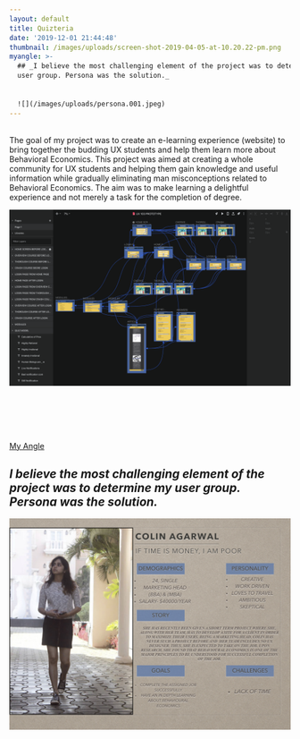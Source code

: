 ```yaml
---
layout: default
title: Quizteria
date: '2019-12-01 21:44:48'
thumbnail: /images/uploads/screen-shot-2019-04-05-at-10.20.22-pm.png
myangle: >-
  ## _I believe the most challenging element of the project was to determine my
  user group. Persona was the solution._


  ![](/images/uploads/persona.001.jpeg)
---
```

<br> The goal of my project was to create an e-learning experience (website) to bring together the budding UX students and help them learn more about Behavioral Economics. This project was aimed at creating a whole community for UX students and helping them gain knowledge and useful information while gradually eliminating man misconceptions related to Behavioral Economics. The aim was to make learning a delightful experience and not merely a task for the completion of degree.  

![](/images/uploads/screen-shot-2019-10-18-at-4.09.33-pm.png)

<br> <br><br>

<br><u>My Angle</u>

## _I believe the most challenging element of the project was to determine my user group. Persona was the solution._

![](/images/uploads/persona.001.jpeg "Persona")

<br><br>
